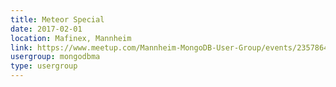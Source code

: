 ```yaml
---
title: Meteor Special
date: 2017-02-01
location: Mafinex, Mannheim
link: https://www.meetup.com/Mannheim-MongoDB-User-Group/events/235786483/
usergroup: mongodbma
type: usergroup
---
```

